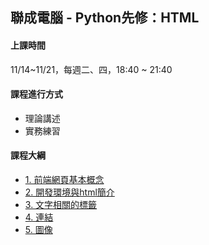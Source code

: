 ## 聯成電腦 - Python先修：HTML

#### 上課時間

11/14~11/21，每週二、四，18:40 ~ 21:40

#### 課程進行方式

- 理論講述
- 實務練習

#### 課程大綱
- [1. 前端網頁基本概念](http://mirdex.github.io/HTML_20241114/1.%20前端網頁基礎概念.slides.html)
- [2. 開發環境與html簡介](http://mirdex.github.io/HTML_20241114/2.%20開發環境與html簡介.slides.html)
- [3. 文字相關的標籤](http://mirdex.github.io/HTML_20241114/3.%20文字相關的標籤.slides.html)
- [4. 連結](http://mirdex.github.io/HTML_20241114/4.%20連結.slides.html)
- [5. 圖像](http://mirdex.github.io/HTML_20241114/5.%20圖像.slides.html)
